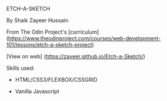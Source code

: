 ETCH-A-SKETCH

By Shaik Zayeer Hussain


From The Odin Project's [curriculum] (https://www.theodinproject.com/courses/web-development-101/lessons/etch-a-sketch-project)

[View on web] (https://zayeer.github.io/Etch-a-Sketch/)

Skills used:

* HTML/CSS3/FLEXBOX/CSSGRID

* Vanilla Javascript
